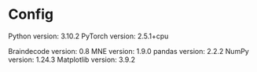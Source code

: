 # Config
Python version: 3.10.2
PyTorch version: 2.5.1+cpu

Braindecode version: 0.8
MNE version: 1.9.0
pandas version: 2.2.2
NumPy version: 1.24.3
Matplotlib version: 3.9.2
